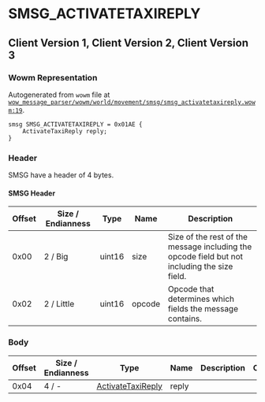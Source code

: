 # SMSG_ACTIVATETAXIREPLY

## Client Version 1, Client Version 2, Client Version 3

### Wowm Representation

Autogenerated from `wowm` file at [`wow_message_parser/wowm/world/movement/smsg/smsg_activatetaxireply.wowm:19`](https://github.com/gtker/wow_messages/tree/main/wow_message_parser/wowm/world/movement/smsg/smsg_activatetaxireply.wowm#L19).
```rust,ignore
smsg SMSG_ACTIVATETAXIREPLY = 0x01AE {
    ActivateTaxiReply reply;
}
```
### Header

SMSG have a header of 4 bytes.

#### SMSG Header

| Offset | Size / Endianness | Type   | Name   | Description |
| ------ | ----------------- | ------ | ------ | ----------- |
| 0x00   | 2 / Big           | uint16 | size   | Size of the rest of the message including the opcode field but not including the size field.|
| 0x02   | 2 / Little        | uint16 | opcode | Opcode that determines which fields the message contains.|

### Body

| Offset | Size / Endianness | Type | Name | Description | Comment |
| ------ | ----------------- | ---- | ---- | ----------- | ------- |
| 0x04 | 4 / - | [ActivateTaxiReply](activatetaxireply.md) | reply |  |  |


